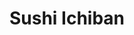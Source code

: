---
layout: place
title: "Sushi Ichiban"
permalink: /illinois/champaign/sushi-ichiban.html
stateAbbr: IL
stateName: Illinois
cityName: Champaign
seo:
  name: "Sushi Ichiban"
  type: Restaurant
  links: https://www.sushiichiban.net/
description: "Simple counter-serve place for sushi & Japanese basics like noodle soups & teriyaki dishes. Looking for sushi in Champaign, Illinois? Check out Sushi Ichiban..."
place_id: ChIJm91feD_XDIgRGK707_uqJ-g
photos:
  - name: >-
      places/ChIJm91feD_XDIgRGK707_uqJ-g/photos/AeeoHcLA99EOzz6yqmS7tNHa11I4LANJe_BjOPrxG3ZhYOvX6n1emkt8-oV1fMWbU61sImAUygtXXRIM5Jbehu1rZ_NJG6JBKqMwndzFX3J78UcvXlOTA7eY30IS4GHiwPxY8wqYu6ollLaQvHqpVTS6PYONPjUTZb79V6NwPBk033PB96HOI0v3NglM8kMTF4whU05la8jO-fIjRuAQkiFa9BUWBpHI1YCtlbppbsnfGhDZYJTHZGw-EnSSL3ZR8DMOg7ryZPPIo0VmvkCcXB0Z58Layohb24GKZSebaOb2dphervQ6qsEfZzcVujQyd01EymLwZSVX7Dtye0VbDOgGuRb9pMJ_uMwBJ3x4Abd-imeKqALdGjdmLU30FaJGY0lFxVxZtCmjoTaKcX4tXpqVGKhBhjX_R_15Q2qgYYjbiwvBQP4Q
    widthPx: 4800
    heightPx: 2700
    authorAttributions:
      - displayName: A N
        uri: https://maps.google.com/maps/contrib/102213776552982240876
        photoUri: >-
          https://lh3.googleusercontent.com/a/ACg8ocIBGzl7FbvEuk9MR-tJuiA9ZGINjD_twOdmb1sc_fJsVkXHB1Is=s100-p-k-no-mo
    flagContentUri: >-
      https://www.google.com/local/imagery/report/?cb_client=maps_api_places.places_api&image_key=!1e10!2sCIHM0ogKEICAgID4nJjPsAE&hl=en-US
    googleMapsUri: >-
      https://www.google.com/maps/place//data=!3m4!1e2!3m2!1sCIHM0ogKEICAgID4nJjPsAE!2e10!4m2!3m1!1s0x880cd73f785fdd9b:0xe827aafbeff4ae18
  - name: >-
      places/ChIJm91feD_XDIgRGK707_uqJ-g/photos/AeeoHcLeL-mcizKQcBVGfmdhHxooQNsPPg0SUXNSeu9YA145N3RvO11IgqFMjdrPB6_iAD1l3O1W42dyNpNQCeLHHlyNL4U8dRE7Nw1igi5y2JbTnQxnXSi_ALyi32sb6Ijxqu6IVXBrDLHc3o4ekeNm_Bc9FgBl3NSploE9s57HrD5t13J2HYLW4tUIb_fHI1frgVV8gw6tRQ045-zNGAYCAvb83KXPt_K1fd-8G0m_umT01pGQSVwpT-FMzyq9N7_371kYfyrbRNE45sPCMeXRmX-LAeyAXrQAkMR7Zvvav-Rk6Q
    widthPx: 4000
    heightPx: 1848
    authorAttributions:
      - displayName: Sushi Ichiban
        uri: https://maps.google.com/maps/contrib/116622577073436675201
        photoUri: >-
          https://lh3.googleusercontent.com/a/ACg8ocK7r3FK-PbpZQ-YxpIoQldbIKWnXcwn7CKrJIPN02G59soeQQ=s100-p-k-no-mo
    flagContentUri: >-
      https://www.google.com/local/imagery/report/?cb_client=maps_api_places.places_api&image_key=!1e10!2sAF1QipOomTKdyrhngmlC8lY_RKCSKTIYKIQ25iA9xfTg&hl=en-US
    googleMapsUri: >-
      https://www.google.com/maps/place//data=!3m4!1e2!3m2!1sAF1QipOomTKdyrhngmlC8lY_RKCSKTIYKIQ25iA9xfTg!2e10!4m2!3m1!1s0x880cd73f785fdd9b:0xe827aafbeff4ae18
  - name: >-
      places/ChIJm91feD_XDIgRGK707_uqJ-g/photos/AeeoHcJ0xlU267gSE9bZRYasG2Od086X1XE2UB4RAebOjkDnOyUbTMptbeQ35vVXLO-pBVCgK7BH-56FJYGBkaeVe7y5xMODDpUt4YnikcyzEtJIc05s7RDZM5SRtl5PfygEaJxykXp-vgKfRFlgmRhAogVc7ZklYgSyWmdKQmyqkFKX3f8q9jxNp1UDFlS0XHn8UCQrkGGMBVlUS2LDYL_orBcqe8NEdcddoUWXzkN6zUv_n0uzns3bulJOO9z19JCaHXo2LvOGJTHfnDLdjZ2__9u3vON9Mr_kvDTC3TJ7Na0MeSXmNvcq2_QU2yFTFGfz4p9_sfdN96SDE0mlAXlxuDK-kb6x0XyqPBjbta4h6NAW2mC-sJldmI6APl5QejbvC9VI50jVTnLumnU5e6z0MstrEJs6acjseP0gAtV_CBUf2w
    widthPx: 3328
    heightPx: 2114
    authorAttributions:
      - displayName: Willy
        uri: https://maps.google.com/maps/contrib/101471909180973934178
        photoUri: >-
          https://lh3.googleusercontent.com/a/ACg8ocKbVUqBk9VVlmjr-JDmIZHHo31gG7lr5_uZjr79OtqwzDIKxw=s100-p-k-no-mo
    flagContentUri: >-
      https://www.google.com/local/imagery/report/?cb_client=maps_api_places.places_api&image_key=!1e10!2sCIHM0ogKEICAgIDDsJq-Jw&hl=en-US
    googleMapsUri: >-
      https://www.google.com/maps/place//data=!3m4!1e2!3m2!1sCIHM0ogKEICAgIDDsJq-Jw!2e10!4m2!3m1!1s0x880cd73f785fdd9b:0xe827aafbeff4ae18
  - name: >-
      places/ChIJm91feD_XDIgRGK707_uqJ-g/photos/AeeoHcIYKlPF9LJtY0Kt7Q17ycN01DLhc4VQta3_EPOr2JgAiR83q6TOy95EPzBOJrSTmkGikNFV8-DwZOBdeITlDegXVjlGo0JA1KRliFKvoRtgwUH3nLDDgrqUxUgkTdBk4_D6yC46zBAcd76Dri7awkIuKOiMk4L_HQOUqj43oqx7LlEiG8wKSQ8hR_BkE6abDeFb2VcoQoCBZ-atuVcI4yem4cBq3ohYgwlkKh1XF4mbWouuaW6kdy5H31wwpe0XdHEbE6ythv4eqbiViLdIhhX_omUAqs81HMdgGcQkkUT7tPD6MVemm4s56qtnq8Amr_kA2DzDNxlah2p23GKsFJJeSUJBte927Y8pR2Xkej66B9M07MOasRwOlMqWphGWBW53uJJ3NV6Op_OJvxGb1l7y4XGdDjfG7BKrEDIteR0J_Q
    widthPx: 4032
    heightPx: 3024
    authorAttributions:
      - displayName: Dongkyu Lee
        uri: https://maps.google.com/maps/contrib/108749591843150117278
        photoUri: >-
          https://lh3.googleusercontent.com/a-/ALV-UjWL9y5c5pQrNiCfddE8eDIFWKRA8xLGSG44Dd487Mhpu9Yvsbggpw=s100-p-k-no-mo
    flagContentUri: >-
      https://www.google.com/local/imagery/report/?cb_client=maps_api_places.places_api&image_key=!1e10!2sCIHM0ogKEICAgIDMv8WPMw&hl=en-US
    googleMapsUri: >-
      https://www.google.com/maps/place//data=!3m4!1e2!3m2!1sCIHM0ogKEICAgIDMv8WPMw!2e10!4m2!3m1!1s0x880cd73f785fdd9b:0xe827aafbeff4ae18
  - name: >-
      places/ChIJm91feD_XDIgRGK707_uqJ-g/photos/AeeoHcL46UX8HPaSafxU2w2ZaZLWhEwaO-HM_enruoG0T0qo9lWmp-wqvU9z5ejuwSz8zZ8tHBA-UAx6Vp3s5TRlmFEmaQgrP9ZHnBPP5d92aQanY0eaEku0u4xCmGna24gcDuXwffk3yWx2wzEI9LSW2pQ_NzRlRByYr6tHvqaM9xRNlbuFJQWsiJWzXj7Sp_GI6I7_jpps52uuvGtudShqnpJ9Z2g0YKrWA7Vtu71eY-55pMI5bq4xTJLyp0bLVWL0LnkNdExOLvswoCGCl2P0n_fSYB14HmLiO8OxzlcdPHE1yGdchDfYf-gm4xJkqVGpo-sc5xeerjsK-597qZU_Aoa40MJzGuKmP95OSxrA-DertsP_ZguyjzD1hHjgDAv73jhlAChk5ez_E9iXAAeic0Ek6nZWPlGGB5IItSZqmcQHIQA
    widthPx: 3024
    heightPx: 4032
    authorAttributions:
      - displayName: Ben Nguyen
        uri: https://maps.google.com/maps/contrib/110215965315691814325
        photoUri: >-
          https://lh3.googleusercontent.com/a-/ALV-UjUIT0e9yeLnV_zy5J9yLCBUifTQoIwrPLKeopVNAmbRwRGIzz2z=s100-p-k-no-mo
    flagContentUri: >-
      https://www.google.com/local/imagery/report/?cb_client=maps_api_places.places_api&image_key=!1e10!2sCIHM0ogKEICAgIC2zqCoqgE&hl=en-US
    googleMapsUri: >-
      https://www.google.com/maps/place//data=!3m4!1e2!3m2!1sCIHM0ogKEICAgIC2zqCoqgE!2e10!4m2!3m1!1s0x880cd73f785fdd9b:0xe827aafbeff4ae18
  - name: >-
      places/ChIJm91feD_XDIgRGK707_uqJ-g/photos/AeeoHcJDuiz35Ef-ADcYzZaJbDEXiG0Ro7jBT4RecMCJpChxQlI_LVO1rH2ktz6JcFzvGZ6-AL1Dby_jMVgq8-CGIPsu3zcg5XKbrVd4N8N_0s6cmBtmdm5N0k7m8lbskvnyOl0j-dGrZkvi-7PyLRQnvS1FSnDA5GuKdTya0wEzivmAWHYK669-6p9s6ut8yFJvX9k0stZLNGXzt3Y3tIS_g9DikGu0RYGuCy8aa05IjrkoypziPqqtoNgdHd2J1Ha7sUidswFuMwIrn-h_qydg09amNtVXexH9ogMyiTcyf3iJaRh7vCYN5CCESIWksGWKD0ItV2L59nrkNffWFjrRdqvy_w9dPLQa5k71zCkWR9t6V0Oi9dSNhq0VP3MFF2GUeqip9mkloNB7Dcs-yjdUCV557fNR7gKCoAmVKgGcrqvqWg
    widthPx: 4032
    heightPx: 2268
    authorAttributions:
      - displayName: Michael Ramos
        uri: https://maps.google.com/maps/contrib/118106314830141786865
        photoUri: >-
          https://lh3.googleusercontent.com/a-/ALV-UjWY6JYQUlwMNzyGT24pI7VwJjhzpsCoyz7t9O_76DeUWMu498CLew=s100-p-k-no-mo
    flagContentUri: >-
      https://www.google.com/local/imagery/report/?cb_client=maps_api_places.places_api&image_key=!1e10!2sCIHM0ogKEICAgICK1ueSCg&hl=en-US
    googleMapsUri: >-
      https://www.google.com/maps/place//data=!3m4!1e2!3m2!1sCIHM0ogKEICAgICK1ueSCg!2e10!4m2!3m1!1s0x880cd73f785fdd9b:0xe827aafbeff4ae18
  - name: >-
      places/ChIJm91feD_XDIgRGK707_uqJ-g/photos/AeeoHcL_iKWGm_gl1ltnkFFUIVfaeAoeJ6DgMH9kWUU3AFg89vuOEOuKreCEbeRzlY45g4MYX72CO3i1AuG-LGzYGhnaiwnfbe6NVaqASWwz6cqbB9uhC23W11aMuSuCvtAu6UlSnQYlUqqanm2KFauZdOtmHzuk3_5SM0RqD-UZhMdoOtjgIbweqj-bkTmz-GB_fwU3ycG1lV9JIdnHO-csuANJuKo1Y2gAzR5127PiIDxEKNLMLroZ3ujFvpb96OG_MgTT_9GQGVwM4hGCUK-l6hr0sgTrPF1LkPzQpgbmZLcxI9opkZswlH_2S90ZTEdqElsxHdew4QVGGLQZCiSt0t7TSrJTFFZLtk_7sMfWB-gTHAakCFxwkpzUc46omei417BcGv5PAwat9wsKgt9rHKgTaXYZVrw5PNCm08pWPhJXOw
    widthPx: 4032
    heightPx: 2268
    authorAttributions:
      - displayName: Miguel Fernandez
        uri: https://maps.google.com/maps/contrib/110818697914146054000
        photoUri: >-
          https://lh3.googleusercontent.com/a/ACg8ocLPoZVs8ghUXhJgwMYbRkStq6Gr4tklVyjvLbrqu_s2JN1ghQ=s100-p-k-no-mo
    flagContentUri: >-
      https://www.google.com/local/imagery/report/?cb_client=maps_api_places.places_api&image_key=!1e10!2sCIHM0ogKEICAgIDsmc-2KA&hl=en-US
    googleMapsUri: >-
      https://www.google.com/maps/place//data=!3m4!1e2!3m2!1sCIHM0ogKEICAgIDsmc-2KA!2e10!4m2!3m1!1s0x880cd73f785fdd9b:0xe827aafbeff4ae18
  - name: >-
      places/ChIJm91feD_XDIgRGK707_uqJ-g/photos/AeeoHcLbiddpfDZHyGDaFQwfNbwafZJW0-zK9B_EG5PDtm8Hewo9xsOw4fi7DHv-8IeDPZiUnlhuuBexhhChhf5Jmf640b9Fm1ZnQcOEe7TQdgMOUXkt-E_7YhQSbGnjsUj4DvJcatKk2azhLOPCurQbw1jH9qCoxKZVII5l9wFgDESasrKNo-lXmW7FCl4MEH_IRu2r2f5UVgqrdg0q4PB7SNPEGfHGHHS0Mz8-54s9whRdLIo-u-M0DDla8L__5DgAamxJa19x96nxGh7IThNWRZLdthXHTYgG3D4xSe0eVEiA_99PazP-Nap89UJBAht_j4NEEWRDXzWIQIiw-RlQnqPDBrpDy6fcEJnx394dp-YO8-d_0L2Ksk5AV7CXaIwE9rlMoNxMcghqV4t9QPBsO2MMKJMFg9DtUncNLsf5BgrKJw
    widthPx: 4032
    heightPx: 1960
    authorAttributions:
      - displayName: Edward Greenspan
        uri: https://maps.google.com/maps/contrib/116079702207828246454
        photoUri: >-
          https://lh3.googleusercontent.com/a/ACg8ocIlQBfKJYbHflFLZ_IAkWLNbpv4GKPzdXwgxXjxR96WNwZp9Aw_=s100-p-k-no-mo
    flagContentUri: >-
      https://www.google.com/local/imagery/report/?cb_client=maps_api_places.places_api&image_key=!1e10!2sCIHM0ogKEICAgICKo-CDKQ&hl=en-US
    googleMapsUri: >-
      https://www.google.com/maps/place//data=!3m4!1e2!3m2!1sCIHM0ogKEICAgICKo-CDKQ!2e10!4m2!3m1!1s0x880cd73f785fdd9b:0xe827aafbeff4ae18
  - name: >-
      places/ChIJm91feD_XDIgRGK707_uqJ-g/photos/AeeoHcKt21NGU0S66NCZ7wjZ3j5j02wj-2uM-9qTevjoyIN4slIc9WUz7bZ_SKMv7Rmmh2InsJmw4uJ_s6Ik7RZX0VsRHYM6hqVwyyb4kaqli_g4xTaFaRi9vTH8Qfb0zjOIUxdsbLIQi-682jZnpsl2IicAUZx28n_1b4fN2AJfuaocWzf7z5cyC6CfMY0Iy1bSHe5VkT-CuYnBKvYQSRu0L3q5nmN4dpoDn0HVvQeresdY-cFSvP3aPc3lq9mZDfSYovxxpKhktH2tTpEOUftG8gXuyRkvczvDYnLSkcKKY8AXpkF-rv4XW6rVSRT4S_gvsugWJXYTdZlxk3h_C_Nm1aUdlOmiUVH4Ufr-OlBcsNuDl0mXfNZgY7mdDTwLFYuc_JY1vBWwC0WspAgjpBGm2P4SxCfn-PLqoZVtj36uYO43Hrg
    widthPx: 3000
    heightPx: 4000
    authorAttributions:
      - displayName: Willy
        uri: https://maps.google.com/maps/contrib/101471909180973934178
        photoUri: >-
          https://lh3.googleusercontent.com/a/ACg8ocKbVUqBk9VVlmjr-JDmIZHHo31gG7lr5_uZjr79OtqwzDIKxw=s100-p-k-no-mo
    flagContentUri: >-
      https://www.google.com/local/imagery/report/?cb_client=maps_api_places.places_api&image_key=!1e10!2sCIHM0ogKEICAgIDDsJq-xwE&hl=en-US
    googleMapsUri: >-
      https://www.google.com/maps/place//data=!3m4!1e2!3m2!1sCIHM0ogKEICAgIDDsJq-xwE!2e10!4m2!3m1!1s0x880cd73f785fdd9b:0xe827aafbeff4ae18
  - name: >-
      places/ChIJm91feD_XDIgRGK707_uqJ-g/photos/AeeoHcLeUZSnrQepJZ2Fr2aotz_3as16GiwtQiFCEtxqoPy1GFPZ-rn-_4KYXCOpfy141ylwKUijiQStrvjC6nlHmlwKIfKQ3nszscClTMZP8aTYHqoNv17GspoosjVErqwwM1TRtLzs4BhebnPVywojOdr1pj_cVRBV-sdM24yUqfAvoM-iHXzNZDwJjifJFCa9ESFcmtPnEy3QlXsVOkxhxuDVb2tseHS118_ZxdeKw2VlYJl5qUQPKME_RZdj4KN99FiprcAbQVd65vbhYbM664lrCl1Louq28ZHTF185PVi5NdGQRf3rX03Q78HgqvDVb_HuALY54hWgTKkm8-3JWQjXaHPKqzAQL9Fz1kFxznDq0TlRYk8BJLvli_3TzZjYwE6pAegcp2_uKWa6UNK1Fm7vpw7Bf5ICHWofCO1BMmq4RA
    widthPx: 3264
    heightPx: 4352
    authorAttributions:
      - displayName: Aditi Partap
        uri: https://maps.google.com/maps/contrib/101898271733736383074
        photoUri: >-
          https://lh3.googleusercontent.com/a/ACg8ocJxO6W-MwZnoLmDfK0qKeFJ-xmovnH9H7HVTSQWTszBfDcnfQ=s100-p-k-no-mo
    flagContentUri: >-
      https://www.google.com/local/imagery/report/?cb_client=maps_api_places.places_api&image_key=!1e10!2sCIHM0ogKEICAgID836Ssfw&hl=en-US
    googleMapsUri: >-
      https://www.google.com/maps/place//data=!3m4!1e2!3m2!1sCIHM0ogKEICAgID836Ssfw!2e10!4m2!3m1!1s0x880cd73f785fdd9b:0xe827aafbeff4ae18
address: 619 S Wright St, Champaign, IL 61820, USA
street: 619 S Wright St
city: Champaign
state: IL
zip: '61820'
country: USA
neighborhood: Campustown
latitude: '40.110791'
longitude: '-88.229048'
accessibility_options:
  wheelchairAccessibleEntrance: true
  wheelchairAccessibleSeating: true
business_status: OPERATIONAL
name: Sushi Ichiban
google_maps_links:
  directionsUri: >-
    https://www.google.com/maps/dir//''/data=!4m7!4m6!1m1!4e2!1m2!1m1!1s0x880cd73f785fdd9b:0xe827aafbeff4ae18!3e0
  placeUri: https://maps.google.com/?cid=16728527339930299928
  writeAReviewUri: >-
    https://www.google.com/maps/place//data=!4m3!3m2!1s0x880cd73f785fdd9b:0xe827aafbeff4ae18!12e1
  reviewsUri: >-
    https://www.google.com/maps/place//data=!4m4!3m3!1s0x880cd73f785fdd9b:0xe827aafbeff4ae18!9m1!1b1
  photosUri: >-
    https://www.google.com/maps/place//data=!4m3!3m2!1s0x880cd73f785fdd9b:0xe827aafbeff4ae18!10e5
primary_type: Sushi Restaurant
opening_hours:
  regular: null
  current: null
secondary_opening_hours:
  regular:
    weekdayDescriptions: null
    type: null
  current:
    weekdayDescriptions: null
    type: null
phone: (217) 954-0493
price_level: PRICE_LEVEL_INEXPENSIVE
price_range: $10 &ndash; $20
rating: '3.9'
rating_count: 407
website: https://www.sushiichiban.net/
reviews:
  - name: >-
      places/ChIJm91feD_XDIgRGK707_uqJ-g/reviews/ChZDSUhNMG9nS0VJQ0FnTURRa2RMclRnEAE
    relativePublishTimeDescription: a month ago
    rating: 5
    text:
      text: >-
        High-quality food at a reasonable price. Very thorough and honest
        communication. Helped me choose the menu. Offered a free water bottle
        per order. Nice environment, though not very spacious. Will definitely
        go back again and hope they continue maintaining the quality of the
        food.
      languageCode: en
    originalText:
      text: >-
        High-quality food at a reasonable price. Very thorough and honest
        communication. Helped me choose the menu. Offered a free water bottle
        per order. Nice environment, though not very spacious. Will definitely
        go back again and hope they continue maintaining the quality of the
        food.
      languageCode: en
    authorAttribution:
      displayName: Raihan Rahman
      uri: https://www.google.com/maps/contrib/111880849918379662819/reviews
      photoUri: >-
        https://lh3.googleusercontent.com/a-/ALV-UjW587Z60N4OvGQGTxZc4yYiBibL10BTpswo8stFkEX9yY0LfS5Y=s128-c0x00000000-cc-rp-mo
    publishTime: '2025-03-11T16:23:23.143147Z'
    flagContentUri: >-
      https://www.google.com/local/review/rap/report?postId=ChZDSUhNMG9nS0VJQ0FnTURRa2RMclRnEAE&d=17924085&t=1
    googleMapsUri: >-
      https://www.google.com/maps/reviews/data=!4m6!14m5!1m4!2m3!1sChZDSUhNMG9nS0VJQ0FnTURRa2RMclRnEAE!2m1!1s0x880cd73f785fdd9b:0xe827aafbeff4ae18
  - name: >-
      places/ChIJm91feD_XDIgRGK707_uqJ-g/reviews/ChZDSUhNMG9nS0VJQ0FnTUNJaXRMMkdREAE
    relativePublishTimeDescription: a week ago
    rating: 1
    text:
      text: >-
        Absolutely a FRAUD. Would NOT recommend  this restaurant to anyone who
        wants to try real sushi or simply wants some fresh food.

        The first time I came here last year, ingredients in sushi had a really
        weird rotten smell. The crab stick in sushi didn’t look fresh and had a
        bad and stinky smell.


        My friends invited me to this restaurant this year, so I gave this
        restaurant a second chance and decided to try something other than
        sushi. I ordered their spicy beef noodle.

        Guess what? It tastes EXACTLY the same as SHIN INSTANT NOODLE, which
        costs $1.5 in a grocery store. They did add some beef, sauces, and one
        egg into the noodle, but it doesn’t make any sense to sell it more than
        TEN TIMES the price. It’s not worth it at all.
      languageCode: en
    originalText:
      text: >-
        Absolutely a FRAUD. Would NOT recommend  this restaurant to anyone who
        wants to try real sushi or simply wants some fresh food.

        The first time I came here last year, ingredients in sushi had a really
        weird rotten smell. The crab stick in sushi didn’t look fresh and had a
        bad and stinky smell.


        My friends invited me to this restaurant this year, so I gave this
        restaurant a second chance and decided to try something other than
        sushi. I ordered their spicy beef noodle.

        Guess what? It tastes EXACTLY the same as SHIN INSTANT NOODLE, which
        costs $1.5 in a grocery store. They did add some beef, sauces, and one
        egg into the noodle, but it doesn’t make any sense to sell it more than
        TEN TIMES the price. It’s not worth it at all.
      languageCode: en
    authorAttribution:
      displayName: Vanessa Stewart
      uri: https://www.google.com/maps/contrib/115978114331530513676/reviews
      photoUri: >-
        https://lh3.googleusercontent.com/a/ACg8ocLd1pwLDjtuIGVPN2D5q88rphKHSpBQIKfpo2_lP5Z-pRMFIjA=s128-c0x00000000-cc-rp-mo
    publishTime: '2025-04-01T00:09:52.698320Z'
    flagContentUri: >-
      https://www.google.com/local/review/rap/report?postId=ChZDSUhNMG9nS0VJQ0FnTUNJaXRMMkdREAE&d=17924085&t=1
    googleMapsUri: >-
      https://www.google.com/maps/reviews/data=!4m6!14m5!1m4!2m3!1sChZDSUhNMG9nS0VJQ0FnTUNJaXRMMkdREAE!2m1!1s0x880cd73f785fdd9b:0xe827aafbeff4ae18
  - name: >-
      places/ChIJm91feD_XDIgRGK707_uqJ-g/reviews/ChZDSUhNMG9nS0VJQ0FnSURobkxqV1p3EAE
    relativePublishTimeDescription: a month ago
    rating: 1
    text:
      text: >-
        I went here for my birthday dinner yesterday. The food was delicious and
        amazing. I got some sushi! Upon paying, me and my friends paid for
        drinks. We didn’t know we had paid for a canned drink over a bottled
        drink and the owner/manager was yelling at us and being aggressive that
        we grabbed a bottled drink (that was 20 cents more expensive) and we had
        offered to pay the difference and he just continued causing a scene. I’d
        go back for the food, 100% but the manager needs therapy.


        (Check his reply for a sorry excuse over pocket change and a fault ON
        HIM)


        Owner now replies again and tries to justify his employee making a
        simple mistake and not clarifying prices of drinks. AGAIN, I offered to
        pay the small difference of POCKETCHANGE for my drink and owner still
        made a scene yelling at me in his restaurant.
      languageCode: en
    originalText:
      text: >-
        I went here for my birthday dinner yesterday. The food was delicious and
        amazing. I got some sushi! Upon paying, me and my friends paid for
        drinks. We didn’t know we had paid for a canned drink over a bottled
        drink and the owner/manager was yelling at us and being aggressive that
        we grabbed a bottled drink (that was 20 cents more expensive) and we had
        offered to pay the difference and he just continued causing a scene. I’d
        go back for the food, 100% but the manager needs therapy.


        (Check his reply for a sorry excuse over pocket change and a fault ON
        HIM)


        Owner now replies again and tries to justify his employee making a
        simple mistake and not clarifying prices of drinks. AGAIN, I offered to
        pay the small difference of POCKETCHANGE for my drink and owner still
        made a scene yelling at me in his restaurant.
      languageCode: en
    authorAttribution:
      displayName: a
      uri: https://www.google.com/maps/contrib/116499193601360660927/reviews
      photoUri: >-
        https://lh3.googleusercontent.com/a/ACg8ocJTh7tOv88CXG2KGX0PMkx4YgT9FapzMxCo8uKo9vXF0w97lQ=s128-c0x00000000-cc-rp-mo
    publishTime: '2025-02-13T18:48:38.328855Z'
    flagContentUri: >-
      https://www.google.com/local/review/rap/report?postId=ChZDSUhNMG9nS0VJQ0FnSURobkxqV1p3EAE&d=17924085&t=1
    googleMapsUri: >-
      https://www.google.com/maps/reviews/data=!4m6!14m5!1m4!2m3!1sChZDSUhNMG9nS0VJQ0FnSURobkxqV1p3EAE!2m1!1s0x880cd73f785fdd9b:0xe827aafbeff4ae18
  - name: >-
      places/ChIJm91feD_XDIgRGK707_uqJ-g/reviews/ChdDSUhNMG9nS0VJQ0FnTUNRdnZiSnNnRRAB
    relativePublishTimeDescription: a month ago
    rating: 5
    text:
      text: >-
        It's my favorite restaurant on campus, I come by every single week. The
        2 and 3 roll deals are wonderful. My favorite rolls are the Palatine,
        spicy tuna, and boston roll. I always come for tonkotsu ramen when I am
        sick, and grilled saba or chicken teriyaki when I am hungry. Location is
        good and owners are nice. One time I got a wrong order and the owner
        quickly corrected it and even gave me an additional roll to take home. I
        hope this place never goes down ^_^
      languageCode: en
    originalText:
      text: >-
        It's my favorite restaurant on campus, I come by every single week. The
        2 and 3 roll deals are wonderful. My favorite rolls are the Palatine,
        spicy tuna, and boston roll. I always come for tonkotsu ramen when I am
        sick, and grilled saba or chicken teriyaki when I am hungry. Location is
        good and owners are nice. One time I got a wrong order and the owner
        quickly corrected it and even gave me an additional roll to take home. I
        hope this place never goes down ^_^
      languageCode: en
    authorAttribution:
      displayName: R. Talagadadeevi
      uri: https://www.google.com/maps/contrib/100293916779339653782/reviews
      photoUri: >-
        https://lh3.googleusercontent.com/a-/ALV-UjWaGMiVwHWknVa5TlY2L5XXtY9ckhnfVwybg-znQC6mES7ki10p=s128-c0x00000000-cc-rp-mo
    publishTime: '2025-03-04T17:40:07.669476Z'
    flagContentUri: >-
      https://www.google.com/local/review/rap/report?postId=ChdDSUhNMG9nS0VJQ0FnTUNRdnZiSnNnRRAB&d=17924085&t=1
    googleMapsUri: >-
      https://www.google.com/maps/reviews/data=!4m6!14m5!1m4!2m3!1sChdDSUhNMG9nS0VJQ0FnTUNRdnZiSnNnRRAB!2m1!1s0x880cd73f785fdd9b:0xe827aafbeff4ae18
  - name: >-
      places/ChIJm91feD_XDIgRGK707_uqJ-g/reviews/ChZDSUhNMG9nS0VJQ0FnTUNncUxUV0hnEAE
    relativePublishTimeDescription: a month ago
    rating: 1
    text:
      text: >-
        Owner was aggressive from his employees failure to mention prices, I saw
        another review stating owner was yelling at them over a mistagged drink
        that cost a measly .25 cents difference. Never coming back again. Not
        even for the food. Owner needs to grow up.
      languageCode: en
    originalText:
      text: >-
        Owner was aggressive from his employees failure to mention prices, I saw
        another review stating owner was yelling at them over a mistagged drink
        that cost a measly .25 cents difference. Never coming back again. Not
        even for the food. Owner needs to grow up.
      languageCode: en
    authorAttribution:
      displayName: Nick
      uri: https://www.google.com/maps/contrib/102477397948382699463/reviews
      photoUri: >-
        https://lh3.googleusercontent.com/a/ACg8ocIr5cQ2EHRXnJgbV52MtGEldFl3GnwT9TXP-n4QO6tVztdJyA=s128-c0x00000000-cc-rp-mo
    publishTime: '2025-02-13T18:51:06.197319Z'
    flagContentUri: >-
      https://www.google.com/local/review/rap/report?postId=ChZDSUhNMG9nS0VJQ0FnTUNncUxUV0hnEAE&d=17924085&t=1
    googleMapsUri: >-
      https://www.google.com/maps/reviews/data=!4m6!14m5!1m4!2m3!1sChZDSUhNMG9nS0VJQ0FnTUNncUxUV0hnEAE!2m1!1s0x880cd73f785fdd9b:0xe827aafbeff4ae18
parking_options:
  paidParkingLot: true
  paidStreetParking: true
  valetParking: false
payment_options:
  acceptsCreditCards: true
  acceptsDebitCards: true
  acceptsCashOnly: false
  acceptsNfc: true
allow_dogs: null
curbside_pickup: null
delivery: null
dine_in: true
good_for_children: true
good_for_groups: true
good_for_sports: false
live_music: false
menu_for_children: false
outdoor_seating: false
reservable: true
restroom: true
serves_beer: false
serves_breakfast: false
serves_brunch: false
serves_cocktails: false
serves_coffee: false
serves_dinner: true
serves_dessert: true
serves_lunch: true
serves_vegetarian_food: true
serves_wine: false
takeout: true
summary: >-
  Simple counter-serve place for sushi & Japanese basics like noodle soups &
  teriyaki dishes.

---